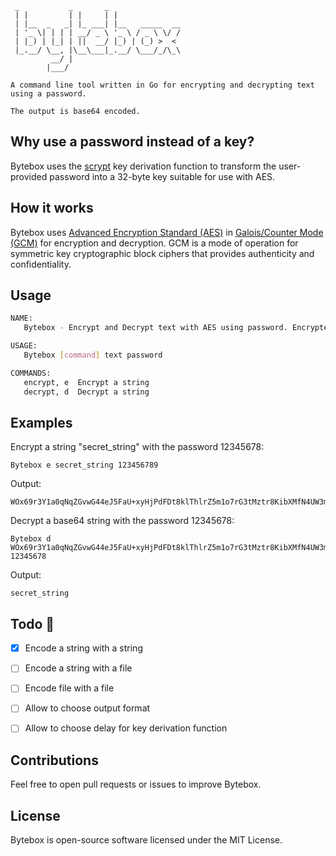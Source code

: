 ```
 _           _       _               
 | |         | |     | |              
 | |__  _   _| |_ ___| |__   _____  __
 | '_ \| | | | __/ _ \ '_ \ / _ \ \/ /
 | |_) | |_| | ||  __/ |_) | (_) >  < 
 |_.__/ \__, |\__\___|_.__/ \___/_/\_\
         __/ |                        
        |___/            

A command line tool written in Go for encrypting and decrypting text using a password. 

The output is base64 encoded.
```

## Why use a password instead of a key?

Bytebox uses the [scrypt](https://godoc.org/golang.org/x/crypto/scrypt) key derivation function to transform the user-provided password into a 32-byte key suitable for use with AES.

## How it works

Bytebox uses [Advanced Encryption Standard (AES)](https://en.wikipedia.org/wiki/Advanced_Encryption_Standard) in [Galois/Counter Mode (GCM)](https://en.wikipedia.org/wiki/Galois/Counter_Mode) for encryption and decryption. GCM is a mode of operation for symmetric key cryptographic block ciphers that provides authenticity and confidentiality.

## Usage

```bash
NAME:
   Bytebox - Encrypt and Decrypt text with AES using password. Encrypted result is base64 encoded

USAGE:
   Bytebox [command] text password

COMMANDS:
   encrypt, e  Encrypt a string
   decrypt, d  Decrypt a string
```

## Examples

Encrypt a string "secret_string" with the password 12345678:
```
Bytebox e secret_string 123456789
```
Output:
```
WOx69r3Y1a0qNqZGvwG44eJ5FaU+xyHjPdFDt8klThlrZ5m1o7rG3tMztr8KibXMfN4UW3m/dfLyCmimnyQPX3f5
```

Decrypt a base64 string with the password 12345678:

```
Bytebox d WOx69r3Y1a0qNqZGvwG44eJ5FaU+xyHjPdFDt8klThlrZ5m1o7rG3tMztr8KibXMfN4UW3m/dfLyCmimnyQPX3f5 12345678
```
Output:
```
secret_string
```


## Todo 🚀
- [x] Encode a string with a string
- [ ] Encode a string with a file
- [ ] Encode file with a file
- [ ]  Allow to choose output format
- [ ]  Allow to choose delay for key derivation function


## Contributions

Feel free to open pull requests or issues to improve Bytebox.


## License

Bytebox is open-source software licensed under the MIT License.